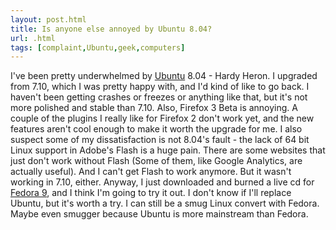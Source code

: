 ```yaml
---
layout: post.html
title: Is anyone else annoyed by Ubuntu 8.04?
url: .html
tags: [complaint,Ubuntu,geek,computers]
---
```

I've been pretty underwhelmed by [Ubuntu](http://www.ubuntu.com) 8.04 - Hardy Heron. I upgraded from 7.10, which I was pretty happy with, and I'd kind of like to go back. I haven't been getting crashes or freezes or anything like that, but it's not more polished and stable than 7.10. Also, Firefox 3 Beta is annoying. A couple of the plugins I really like for Firefox 2 don't work yet, and the new features aren't cool enough to make it worth the upgrade for me. I also suspect some of my dissatisfaction is not 8.04's fault - the lack of 64 bit Linux support in Adobe's Flash is a huge pain. There are some websites that just don't work without Flash (Some of them, like Google Analytics, are actually useful). And I can't get Flash to work anymore. But it wasn't working in 7.10, either. Anyway, I just downloaded and burned a live cd for [Fedora 9](http://fedoraproject.org/), and I think I'm going to try it out. I don't know if I'll replace Ubuntu, but it's worth a try. I can still be a smug Linux convert with Fedora. Maybe even smugger because Ubuntu is more mainstream than Fedora.
